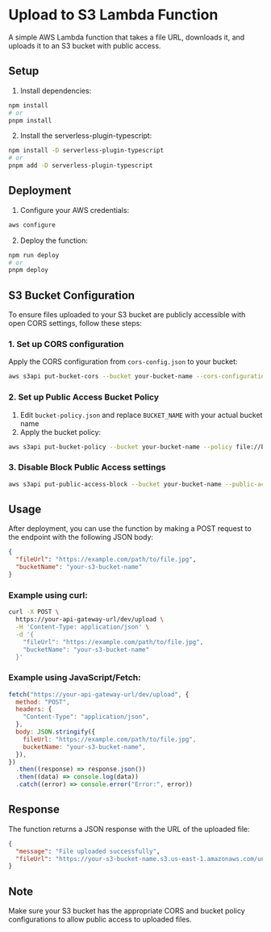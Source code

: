 # Upload to S3 Lambda Function

A simple AWS Lambda function that takes a file URL, downloads it, and uploads it to an S3 bucket with public access.

## Setup

1. Install dependencies:

```bash
npm install
# or
pnpm install
```

2. Install the serverless-plugin-typescript:

```bash
npm install -D serverless-plugin-typescript
# or
pnpm add -D serverless-plugin-typescript
```

## Deployment

1. Configure your AWS credentials:

```bash
aws configure
```

2. Deploy the function:

```bash
npm run deploy
# or
pnpm deploy
```

## S3 Bucket Configuration

To ensure files uploaded to your S3 bucket are publicly accessible with open CORS settings, follow these steps:

### 1. Set up CORS configuration

Apply the CORS configuration from `cors-config.json` to your bucket:

```bash
aws s3api put-bucket-cors --bucket your-bucket-name --cors-configuration file://cors-config.json
```

### 2. Set up Public Access Bucket Policy

1. Edit `bucket-policy.json` and replace `BUCKET_NAME` with your actual bucket name
2. Apply the bucket policy:

```bash
aws s3api put-bucket-policy --bucket your-bucket-name --policy file://bucket-policy.json
```

### 3. Disable Block Public Access settings

```bash
aws s3api put-public-access-block --bucket your-bucket-name --public-access-block-configuration "BlockPublicAcls=false,IgnorePublicAcls=false,BlockPublicPolicy=false,RestrictPublicBuckets=false"
```

## Usage

After deployment, you can use the function by making a POST request to the endpoint with the following JSON body:

```json
{
  "fileUrl": "https://example.com/path/to/file.jpg",
  "bucketName": "your-s3-bucket-name"
}
```

### Example using curl:

```bash
curl -X POST \
  https://your-api-gateway-url/dev/upload \
  -H 'Content-Type: application/json' \
  -d '{
    "fileUrl": "https://example.com/path/to/file.jpg",
    "bucketName": "your-s3-bucket-name"
  }'
```

### Example using JavaScript/Fetch:

```javascript
fetch("https://your-api-gateway-url/dev/upload", {
  method: "POST",
  headers: {
    "Content-Type": "application/json",
  },
  body: JSON.stringify({
    fileUrl: "https://example.com/path/to/file.jpg",
    bucketName: "your-s3-bucket-name",
  }),
})
  .then((response) => response.json())
  .then((data) => console.log(data))
  .catch((error) => console.error("Error:", error))
```

## Response

The function returns a JSON response with the URL of the uploaded file:

```json
{
  "message": "File uploaded successfully",
  "fileUrl": "https://your-s3-bucket-name.s3.us-east-1.amazonaws.com/unique-filename.jpg"
}
```

## Note

Make sure your S3 bucket has the appropriate CORS and bucket policy configurations to allow public access to uploaded files.
